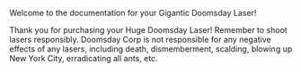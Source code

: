 Welcome to the documentation for your Gigantic Doomsday Laser!

Thank you for purchasing your Huge Doomsday Laser! Remember to shoot lasers responsibly. Doomsday Corp is not responsible for any negative effects of any lasers, including death, dismemberment, scalding, blowing up New York City, erradicating all ants, etc.
